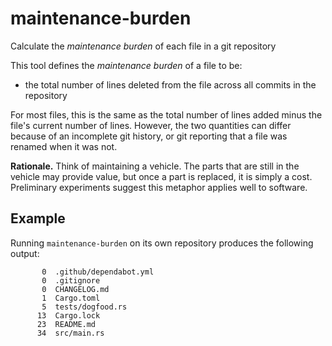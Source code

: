 # maintenance-burden

Calculate the _maintenance burden_ of each file in a git repository

This tool defines the _maintenance burden_ of a file to be:

- the total number of lines deleted from the file across all commits in the repository

For most files, this is the same as the total number of lines added minus the file's current number of lines. However, the two quantities can differ because of an incomplete git history, or git reporting that a file was renamed when it was not.

**Rationale.** Think of maintaining a vehicle. The parts that are still in the vehicle may provide value, but once a part is replaced, it is simply a cost. Preliminary experiments suggest this metaphor applies well to software.

## Example

Running `maintenance-burden` on its own repository produces the following output:

<!-- maintenance-burden-start -->

```
       0  .github/dependabot.yml
       0  .gitignore
       0  CHANGELOG.md
       1  Cargo.toml
       5  tests/dogfood.rs
      13  Cargo.lock
      23  README.md
      34  src/main.rs
```

<!-- maintenance-burden-end -->
